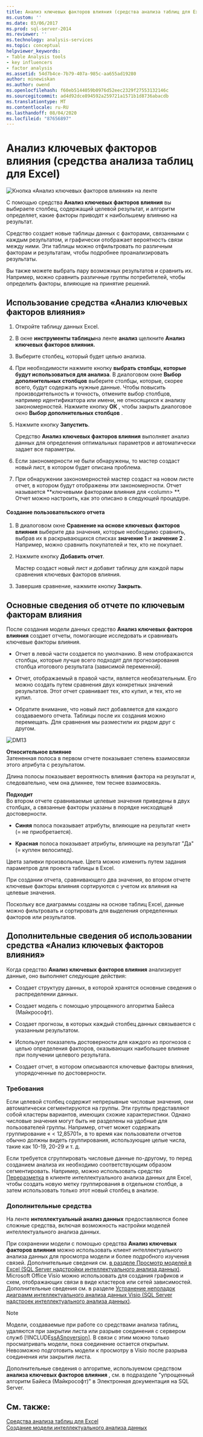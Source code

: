 ```yaml
---
title: Анализ ключевых факторов влияния (средства анализа таблиц для Excel) | Документация Майкрософт
ms.custom: ''
ms.date: 03/06/2017
ms.prod: sql-server-2014
ms.reviewer: ''
ms.technology: analysis-services
ms.topic: conceptual
helpviewer_keywords:
- Table Analysis tools
- key influencers
- factor analysis
ms.assetid: 54d7b4ce-7b79-407a-985c-aa655ad19280
author: minewiskan
ms.author: owend
ms.openlocfilehash: f60eb5144059b0976d52eec2329f27553132146c
ms.sourcegitcommit: ad4d92dce894592a259721a1571b1d8736abacdb
ms.translationtype: MT
ms.contentlocale: ru-RU
ms.lasthandoff: 08/04/2020
ms.locfileid: "87656897"
---
```

# <a name="analyze-key-influencers-table-analysis-tools-for-excel"></a>Анализ ключевых факторов влияния (средства анализа таблиц для Excel)
  ![Кнопка «Анализ ключевых факторов влияния» на ленте](media/tat-aki.gif "Кнопка «Анализ ключевых факторов влияния» на ленте")  
  
 С помощью средства **Анализ ключевых факторов влияния** вы выбираете столбец, содержащий целевой результат, и алгоритм определяет, какие факторы приводят к наибольшему влиянию на результат.  
  
 Средство создает новые таблицы данных с факторами, связанными с каждым результатом, и графически отображает вероятность связи между ними. Эти таблицы можно отфильтровать по различным факторам и результатам, чтобы подробнее проанализировать результаты.  
  
 Вы также можете выбрать пару возможных результатов и сравнить их. Например, можно сравнить различные группы потребителей, чтобы определить факторы, влияющие на принятие решений.  
  
## <a name="using-the-analyze-key-influencers-tool"></a>Использование средства «Анализ ключевых факторов влияния»  
  
1.  Откройте таблицу данных Excel.  
  
2.  В окне **инструменты таблицы**на ленте **анализ** щелкните **Анализ ключевых факторов влияния.**  
  
3.  Выберите столбец, который будет целью анализа.  
  
4.  При необходимости нажмите кнопку **выбрать столбцы, которые будут использоваться для анализа**. В диалоговом окне **Выбор дополнительных столбцов** выберите столбцы, которые, скорее всего, будут содержать нужные данные. Чтобы повысить производительность и точность, отмените выбор столбцов, например идентификатора или имени, не относящихся к анализу закономерностей. Нажмите кнопку **ОК** , чтобы закрыть диалоговое окно **Выбор дополнительных столбцов** .  
  
5.  Нажмите кнопку **Запустить**.  
  
     Средство **Анализ ключевых факторов влияния** выполняет анализ данных для определения оптимальных параметров и автоматически задает все параметры.  
  
6.  Если закономерности не были обнаружены, то мастер создаст новый лист, в котором будет описана проблема.  
  
7.  При обнаружении закономерностей мастер создаст на новом листе отчет, в котором будут отображены эти закономерности. Отчет называется **ключевыми факторами влияния для \<column> **. Отчет можно настроить, как это описано в следующей процедуре.  
  
#### <a name="create-a-custom-report"></a>Создание пользовательского отчета  
  
1.  В диалоговом окне **Сравнение на основе ключевых факторов влияния** выберите два значения, которые необходимо сравнить, выбрав их в раскрывающихся списках **значение 1** и **значение 2** . Например, можно сравнить покупателей и тех, кто не покупает.  
  
2.  Нажмите кнопку **Добавить отчет**.  
  
     Мастер создаст новый лист и добавит таблицу для каждой пары сравнения ключевых факторов влияния.  
  
3.  Завершив сравнение, нажмите кнопку **Закрыть**.  
  
## <a name="understanding-the-key-influencers-report"></a>Основные сведения об отчете по ключевым факторам влияния  
 После создания модели данных средство **Анализ ключевых факторов влияния** создает отчеты, помогающие исследовать и сравнивать ключевые факторы влияния.  
  
-   Отчет в левой части создается по умолчанию. В нем отображаются столбцы, которые лучше всего подходят для прогнозирования столбца итогового результата (зависимой переменной).  
  
-   Отчет, отображаемый в правой части, является необязательным. Его можно создать путем сравнения двух конкретных значений результатов. Этот отчет сравнивает тех, кто купил, и тех, кто не купил.  
  
-   Обратите внимание, что новый лист добавляется для каждого создаваемого отчета. Таблицы после их создания можно перемещать. Для сравнения мы разместили их рядом друг с другом.  
  
 ![DM13](media/dm13-tat-aki-report.gif "DM13")  
  
 **Относительное влияние**  
 Затененная полоса в первом отчете показывает степень взаимосвязи этого атрибута с результатом.  
  
 Длина полосы показывает вероятность влияния фактора на результат и, следовательно, чем она длиннее, тем теснее взаимосвязь.  
  
 **Подходит**  
 Во втором отчете сравниваемые целевые значения приведены в двух столбцах, а связанные факторы указаны в порядке нисходящей достоверности.  
  
-   **Синяя** полоса показывает атрибуты, влияющие на результат «нет» (= не приобретается).  
  
-   **Красная** полоса показывает атрибуты, влияющие на результат "Да" (= куплен велосипед).  
  
 Цвета заливки произвольные. Цвета можно изменить путем задания параметров для проекта таблицы в Excel.  
  
 При создании отчета, сравнивающего два значения, во втором отчете ключевые факторы влияния сортируются с учетом их влияния на целевые значения.  
  
 Поскольку все диаграммы созданы на основе таблиц Excel, данные можно фильтровать и сортировать для выделения определенных факторов или результатов.  
  
## <a name="more-about-the-analyze-key-influencers-tool"></a>Дополнительные сведения об использовании средства «Анализ ключевых факторов влияния»  
 Когда средство **Анализ ключевых факторов влияния** анализирует данные, оно выполняет следующие действия:  
  
-   Создает структуру данных, в которой хранятся основные сведения о распределении данных.  
  
-   Создает модель с помощью упрощенного алгоритма Байеса (Майкрософт).  
  
-   Создает прогнозы, в которых каждый столбец данных связывается с указанным результатом.  
  
-   Использует показатель достоверности для каждого из прогнозов с целью определения факторов, оказывающих наибольшее влияние при получении целевого результата.  
  
-   Создает отчет, в котором описываются ключевые факторы влияния, упорядоченные по достоверности.  
  
### <a name="requirements"></a>Требования  
 Если целевой столбец содержит непрерывные числовые значения, они автоматически сегментируются на группы. Эти группы представляют собой кластеры вариантов, имеющих схожие характеристики. Однако числовые значения могут быть не разделены на удобные для пользователей группы. Например, отчет может содержать группирование « \< 12,85701», в то время как пользователи отчетов обычно должны видеть группирования, использующие целые числа, такие как 10-19, 20-29 и т. д.  
  
 Если требуется сгруппировать числовые данные по-другому, то перед созданием анализа их необходимо соответствующим образом сегментировать. Например, можно использовать средство [Переразметка](relabel-sql-server-data-mining-add-ins.md) в клиенте интеллектуального анализа данных для Excel, чтобы создать новую метку группирования в отдельном столбце, а затем использовать только этот новый столбец в анализе.  
  
### <a name="related-tools"></a>Дополнительные средства  
 На ленте **интеллектуальный анализ данных** предоставляются более сложные средства, включая возможность настройки моделей интеллектуального анализа данных.  
  
 При сохранении модели с помощью средства **Анализ ключевых факторов влияния** можно использовать клиент интеллектуального анализа данных для просмотра модели и более подробного изучения связей. Дополнительные сведения см. [в разделе Просмотр моделей в Excel &#40;SQL Server надстройки интеллектуального анализа данных&#41;](browsing-models-in-excel-sql-server-data-mining-add-ins.md). Microsoft Office Visio можно использовать для создания графиков и схем, отображающих связи в виде кластеров или сетей зависимостей. Дополнительные сведения см. в разделе [Устранение неполадок диаграмм интеллектуального анализа данных Visio &#40;SQL Server надстроек интеллектуального анализа данных&#41;](troubleshooting-visio-data-mining-diagrams-sql-server-data-mining-add-ins.md).  
  
> [!NOTE]  
>  Модели, создаваемые при работе со средствами анализа таблиц, удаляются при закрытии листа или разрыве соединения с сервером служб [!INCLUDE[ssASnoversion](../includes/ssasnoversion-md.md)]. В связи с этим можно только просматривать модели, пока соединение остается открытым. Невозможно подготовить модели к просмотру в Visio после разрыва соединения или закрытия листа.  
  
 Дополнительные сведения о алгоритме, используемом средством **анализа ключевых факторов влияния** , см. в подразделе "упрощенный алгоритм Байеса (Майкрософт)" в Электронная документация на SQL Server.  
  
## <a name="see-also"></a>См. также:  
 [Средства анализа таблиц для Excel](table-analysis-tools-for-excel.md)   
 [Создание модели интеллектуального анализа данных](creating-a-data-mining-model.md)  
  
  
